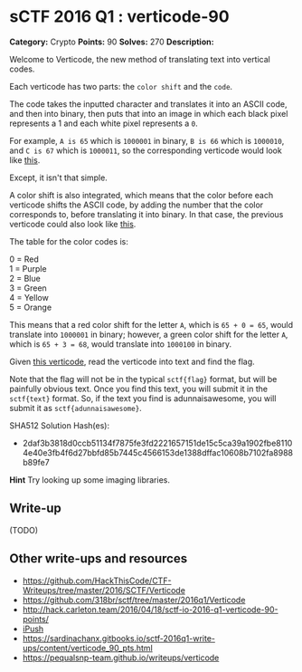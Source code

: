 # sCTF 2016 Q1 : verticode-90

**Category:** Crypto
**Points:** 90
**Solves:** 270
**Description:**

Welcome to Verticode, the new method of translating text into vertical codes.

Each verticode has two parts: the `color shift` and the `code`.

The code takes the inputted character and translates it into an ASCII code, and then into binary, then puts that into an image in which each black pixel represents a 1 and each white pixel represents a `0`.

For example, `A is 65` which is `1000001` in binary, `B is 66` which is `1000010`, and `C is 67` which is `1000011`, so the corresponding verticode would look like [this](https://github.com/ctfs/write-ups-2016/tree/master/sctf-2016-q1/crypto/verticode-90/A-Code.png).

Except, it isn't that simple.

A color shift is also integrated, which means that the color before each verticode shifts the ASCII code, by adding the number that the color corresponds to, before translating it into binary. In that case, the previous verticode could also look like [this](https://github.com/ctfs/write-ups-2016/tree/master/sctf-2016-q1/crypto/verticode-90/B-Code.png).

The table for the color codes is:

0 = Red  
1 = Purple  
2 = Blue  
3 = Green  
4 = Yellow  
5 = Orange  

This means that a red color shift for the letter `A`, which is `65 + 0 = 65`, would translate into `1000001` in binary; however, a green color shift for the letter `A`, which is `65 + 3 = 68`, would translate into `1000100` in binary.

Given [this verticode](https://github.com/ctfs/write-ups-2016/tree/master/sctf-2016-q1/crypto/verticode-90/code1.png), read the verticode into text and find the flag.

Note that the flag will not be in the typical `sctf{flag}` format, but will be painfully obvious text. Once you find this text, you will submit it in the `sctf{text}` format. So, if the text you find is adunnaisawesome, you will submit it as `sctf{adunnaisawesome}`.


SHA512 Solution Hash(es):
* 2daf3b3818d0ccb51134f7875fe3fd2221657151de15c5ca39a1902fbe81104e40e3fb4f6d27bbfd85b7445c4566153de1388dffac10608b7102fa8988b89fe7

**Hint**
Try looking up some imaging libraries.

## Write-up

(TODO)

## Other write-ups and resources

* https://github.com/HackThisCode/CTF-Writeups/tree/master/2016/SCTF/Verticode
* https://github.com/318br/sctf/tree/master/2016q1/Verticode
* http://hack.carleton.team/2016/04/18/sctf-io-2016-q1-verticode-90-points/
* [iPush](http://ipushino.blogspot.com/2016/04/sctf-2016-q-verticode-crypto.html)
* https://sardinachanx.gitbooks.io/sctf-2016q1-write-ups/content/verticode_90_pts.html
* https://pequalsnp-team.github.io/writeups/verticode
